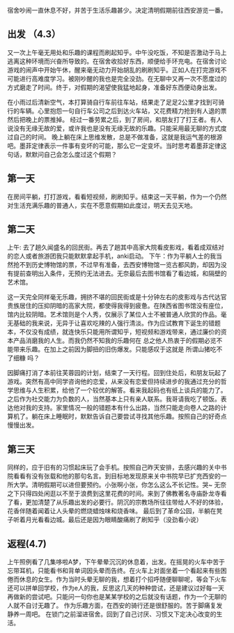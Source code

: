   宿舍吵闹一直休息不好，并苦于生活乐趣甚少。决定清明假期前往西安游览一番。

##  出发 （4.3）

又一次上午毫无用处和乐趣的课程而刷起知乎。中午没吃饭，不知是否激动于马上逃离这种环境而兴奋所导致的。在宿舍收拾好东西，顺便给手环充电。在宿舍讨论游戏的闹声中开始午休，醒来毫无动力开始胡乱的刷刷知乎。正如人在打完游戏不可能进行高难度学习。被刚吵醒的我也是完全没劲。在无聊中又再一次不愿度过的方式磨走了时间。终于，对假期的渴望使我猛地起身，准备好东西便动身出发。

在小雨过后清新空气，本打算骑自行车前往车站，结果走了足足2公里才找到可骑行的车辆。心里抱怨一句自行车公司之后到达火车站，又花费精力抢到有人退的票然后把晚上的票推掉。
经过一番劳累之后，到了房间，和朋友打了打王者。有人说没有无缘无故的爱，或许我也是没有无缘无故的乐趣。只能采用最无聊的方式度过自己的时间。
晚上躺在床上思维发散，总是不做准备，这就是我运气差的根源吧。墨菲定律表示一件事有变坏的可能，那么它一定变坏。当时思考着墨菲定律这句话，默默问自己会怎么度过这个假期？

##  第一天

在房间平躺，打打游戏，看看短视频，刷刷知乎。结束这一天平躺，作为一个仍然对生活充满乐趣的普通人，实在不愿意假期如此度过，明天去见天地。

##  第二天

上午: 去了趟久闻盛名的回民街。再去了趟其中高家大院看皮影戏，看着成双结对的恋人或者旅游团我只能默默拿起手机，anki启动。
下午：作为平躺人士的我当然抢不到历史博物馆的票，不过早有准备，去西安博物馆一览古都风韵，却因为没有提前查明出入条件，无预约无法进去。无奈最后去图书馆看了看边城，和隔壁的艺术馆。

这一天完全同样毫无乐趣，拥挤不堪的回民街或是十分钟左右的皮影戏与古代达官贵族居住的压抑阴暗的高家大院，都使得我得到疲惫。在陕西省图书馆没有座位，馆内比较阴暗。艺术馆则是个人秀，仅展示了某位人士不被普通人欣赏的作品。毫无基础的我来说，无异于让喜欢吃辣的人强行清淡。作为应试教育下诞生的错题本，不仅没有成绩，就连快乐只能用所谓知乎，短视频和游戏带来，通过廉价的资本产品消磨我的人生。而我仍然不知我的乐趣何在
总之他人热衷于的假期必览不能带来乐趣。在加上之前因为脚扭的旧伤爆发。只能感叹于这就是 所谓山猪吃不了细糠 吗？

因脚痛打消了本前往芙蓉园的计划，结束了一天行程。回到住处后，和朋友玩起了游戏。突然有高中同学咨询他的恋爱，从来没有恋爱但持续进步的我通过充分的哲学思维与人生积累，给他了一个较优的解答。看来我起码也有纸上谈兵的能力了。之后作为社交能力为负数的人，当然基本上只有亲人联系。我哥请我吃了顿饭。表达他对我的支持。家里情况一般的错题本有什么出路，当然只能走向卷人之路的计算机了。躺在床上睡眠时，默默告诉自己要尝试寻找其他乐趣。按照自己的好奇点慢慢出发。

##  第三天

同样的，应于旧有的习惯起床玩了会手机。按照自己昨天安排，去感兴趣的关中书院看看有没有张载和他的那句名言。到目标地发现原来关中书院早已扩充西安的一所大学。清明假期可以进但要预约。小张啊小张，你怎么这么不长记性。哭~
无奈之下只得四处闲逛以不至于浪费到这里花费的时间。来到了佛教著名寺庙卧龙寺看了看，更加清楚了从乐趣出发的必要行。阴沉的宗教场所往往带给人不好的体验，花香伴随着闻着让人头晕的燃烧蜡烛味和烧香味。
最后到了革命公园，半躺在凳子听着月光看看边城。最后还是因为眼睛酸痛刷了刷知乎（没劲看小说）

## 返程(4.7)

上午照例看了几集哆啦A梦，下午晕晕沉沉的休息着，出发。在摇晃的火车中苦于忘带耳机，只能看书和背单词因头晕而告终。在火车上对面坐着一个看起来有些困倦而休息的女生。作为当时头晕无聊的我，想着打个招呼随便聊聊呢，等会下火车还可以拼单回学校，作为e人的我，反思这几天的种种尝试，还是建议过好每一天再做新的尝试吧。只能问一句你也是某某学校的之后就没有话题，作为一个无聊的人就不自讨无趣了。
作为乐趣方面，在西安的骑行还是很舒服的。苦于脚痛复发静养一周吧。
在锁门之前溜进宿舍。回到了自己讨厌、习惯又下定决心改变的生活。